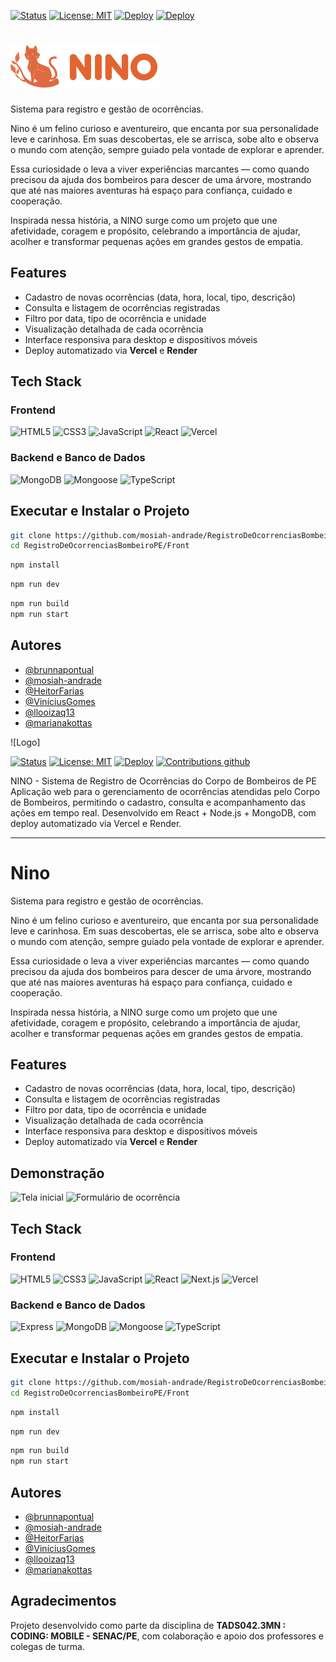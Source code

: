 [![Status](https://img.shields.io/badge/status-active-success.svg)]() 
[![License: MIT](https://img.shields.io/badge/License-MIT-blue.svg)](LICENSE)
[![Deploy](https://img.shields.io/badge/deploy-vercel-black.svg?logo=vercel)](https://registro-de-ocorrencias-bombeiro-pe.vercel.app/)
[![Deploy](https://img.shields.io/badge/deploy-render-black.svg?logo=render)](https:///)

# ![Logo](Front/public/logo.png)
Sistema para registro e gestão de ocorrências.

Nino é um felino curioso e aventureiro, que encanta por sua personalidade leve e carinhosa. Em suas descobertas, ele se arrisca, sobe alto e observa o mundo com atenção, sempre guiado pela vontade de explorar e aprender.

Essa curiosidade o leva a viver experiências marcantes — como quando precisou da ajuda dos bombeiros para descer de uma árvore, mostrando que até nas maiores aventuras há espaço para confiança, cuidado e cooperação.

Inspirada nessa história, a NINO surge como um projeto que une afetividade, coragem e propósito, celebrando a importância de ajudar, acolher e transformar pequenas ações em grandes gestos de empatia.

## Features

- Cadastro de novas ocorrências (data, hora, local, tipo, descrição)  
- Consulta e listagem de ocorrências registradas  
- Filtro por data, tipo de ocorrência e unidade  
- Visualização detalhada de cada ocorrência  
- Interface responsiva para desktop e dispositivos móveis  
- Deploy automatizado via **Vercel** e **Render**


## Tech Stack
### Frontend
![HTML5](https://img.shields.io/badge/HTML5-E34F26?logo=html5&logoColor=white)
![CSS3](https://img.shields.io/badge/CSS3-1572B6?logo=css3&logoColor=white)
![JavaScript](https://img.shields.io/badge/JavaScript-F7DF1E?logo=javascript&logoColor=black)
![React](https://img.shields.io/badge/React-20232A?logo=react&logoColor=61DAFB)
![Vercel](https://img.shields.io/badge/Vercel-000000?logo=vercel&logoColor=white)


### Backend e Banco de Dados  
![MongoDB](https://img.shields.io/badge/MongoDB-4EA94B?logo=mongodb&logoColor=white)
![Mongoose](https://img.shields.io/badge/Mongoose-880000?logo=mongoose&logoColor=white)
![TypeScript](https://img.shields.io/badge/TypeScript-3178C6?logo=typescript&logoColor=white)



## Executar e Instalar o Projeto
   ```bash
   git clone https://github.com/mosiah-andrade/RegistroDeOcorrenciasBombeiroPE.git
   cd RegistroDeOcorrenciasBombeiroPE/Front
   ```
   ```bash
   npm install
   ```
   ```bash
   npm run dev
   ```
   ```bash
   npm run build
   npm run start
   ```
## Autores

- [@brunnapontual](https://www.github.com/brunnapontual)
- [@mosiah-andrade](https://www.github.com/mosiah-andrade)
- [@HeitorFarias](https://www.github.com/Hfaaf)
- [@ViníciusGomes](https://www.github.com/viniciusgomes17)
- [@llooizaq13](https://github.com/llooizaq13)
- [@marianakottas](https://github.com/marianakottas)


![Logo]


[![Status](https://img.shields.io/badge/status-active-success.svg)]() 
[![License: MIT](https://img.shields.io/badge/License-MIT-blue.svg)](LICENSE)
[![Deploy](https://img.shields.io/badge/deploy-vercel-black.svg?logo=vercel)](https://registro-de-ocorrencias-bombeiro-pe.vercel.app/)
[![Contributions github](https://img.shields.io/badge/contributions-welcome-brightgreen.svg?logo=github)](https://github.com/mosiah-andrade/RegistroDeOcorrenciasBombeiroPE/issues)

NINO - Sistema de Registro de Ocorrências do Corpo de Bombeiros de PE
Aplicação web para o gerenciamento de ocorrências atendidas pelo Corpo de Bombeiros, permitindo o cadastro, consulta e acompanhamento das ações em tempo real. Desenvolvido em React + Node.js + MongoDB, com deploy automatizado via Vercel e Render.

---
# Nino
Sistema para registro e gestão de ocorrências.

Nino é um felino curioso e aventureiro, que encanta por sua personalidade leve e carinhosa. Em suas descobertas, ele se arrisca, sobe alto e observa o mundo com atenção, sempre guiado pela vontade de explorar e aprender.

Essa curiosidade o leva a viver experiências marcantes — como quando precisou da ajuda dos bombeiros para descer de uma árvore, mostrando que até nas maiores aventuras há espaço para confiança, cuidado e cooperação.

Inspirada nessa história, a NINO surge como um projeto que une afetividade, coragem e propósito, celebrando a importância de ajudar, acolher e transformar pequenas ações em grandes gestos de empatia.

## Features

- Cadastro de novas ocorrências (data, hora, local, tipo, descrição)  
- Consulta e listagem de ocorrências registradas  
- Filtro por data, tipo de ocorrência e unidade  
- Visualização detalhada de cada ocorrência  
- Interface responsiva para desktop e dispositivos móveis  
- Deploy automatizado via **Vercel** e **Render**

## Demonstração

![Tela inicial](./public/demo/home.png)
![Formulário de ocorrência](./public/demo/form.png)

## Tech Stack
### Frontend
![HTML5](https://img.shields.io/badge/HTML5-E34F26?logo=html5&logoColor=white)
![CSS3](https://img.shields.io/badge/CSS3-1572B6?logo=css3&logoColor=white)
![JavaScript](https://img.shields.io/badge/JavaScript-F7DF1E?logo=javascript&logoColor=black)
![React](https://img.shields.io/badge/React-20232A?logo=react&logoColor=61DAFB)
![Next.js](https://img.shields.io/badge/Next.js-000000?logo=nextdotjs&logoColor=white)
![Vercel](https://img.shields.io/badge/Vercel-000000?logo=vercel&logoColor=white)


### Backend e Banco de Dados  
![Express](https://img.shields.io/badge/Express-000000?logo=express&logoColor=white)
![MongoDB](https://img.shields.io/badge/MongoDB-4EA94B?logo=mongodb&logoColor=white)
![Mongoose](https://img.shields.io/badge/Mongoose-880000?logo=mongoose&logoColor=white)
![TypeScript](https://img.shields.io/badge/TypeScript-3178C6?logo=typescript&logoColor=white)



## Executar e Instalar o Projeto
   ```bash
   git clone https://github.com/mosiah-andrade/RegistroDeOcorrenciasBombeiroPE.git
   cd RegistroDeOcorrenciasBombeiroPE/Front
   ```
   ```bash
   npm install
   ```
   ```bash
   npm run dev
   ```
   ```bash
   npm run build
   npm run start
   ```
## Autores

- [@brunnapontual](https://www.github.com/brunnapontual)
- [@mosiah-andrade](https://www.github.com/mosiah-andrade)
- [@HeitorFarias](https://www.github.com/Hfaaf)
- [@ViníciusGomes](https://www.github.com/viniciusgomes17)
- [@llooizaq13](https://github.com/llooizaq13)
- [@marianakottas](https://github.com/marianakottas)

## Agradecimentos

Projeto desenvolvido como parte da disciplina de **TADS042.3MN : CODING: MOBILE - SENAC/PE**, com colaboração e apoio dos professores e colegas de turma.




